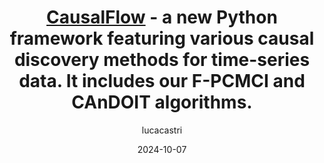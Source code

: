 ---
title: <a class="ext_link" href="https://lcastri.github.io/causalflow">CausalFlow</a> - a new Python framework featuring various causal discovery methods for time-series data. It includes our F-PCMCI and CAnDOIT algorithms.
layout: post
date: 2024-10-07
tag: causalflow2024
image: https://lcastri.github.io/assets/images/causalflow.png
headerImage: true
width: 27.56
heigth: 32
updates: true
hidden: true # don't count this post in blog pagination
description: "CausalFlow"
category: update
author: lucacastri
externalLink: false
---